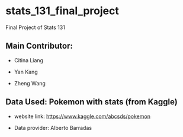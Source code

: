 # stats_131_final_project
Final Project of Stats 131

## Main Contributor:
* Citina Liang

* Yan Kang

* Zheng Wang

## Data Used: Pokemon with stats (from Kaggle)
* website link: https://www.kaggle.com/abcsds/pokemon

* Data provider: Alberto Barradas
